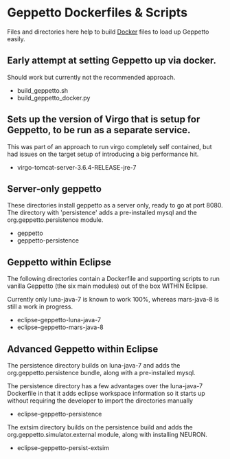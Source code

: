 Geppetto Dockerfiles & Scripts
==============================

Files and directories here help to build [Docker](http://docker.com) files to load up Geppetto easily.

## Early attempt at setting Geppetto up via docker.

Should work but currently not the recommended approach.

* build_geppetto.sh             
* build_geppetto_docker.py      

## Sets up the version of Virgo that is setup for Geppetto, to be run as a separate service.

This was part of an approach to run virgo completely self contained, but had issues on the target setup of 
introducing a big performance hit.

* virgo-tomcat-server-3.6.4-RELEASE-jre-7

## Server-only geppetto

These directories install geppetto as a server only, ready to go at port 8080.  The directory with 'persistence' adds a 
pre-installed mysql and the org.geppetto.persistence module.

* geppetto
* geppetto-persistence

## Geppetto within Eclipse

The following directories contain a Dockerfile and supporting scripts to run vanilla Geppetto (the six main modules) out of the 
box WITHIN Eclipse.

Currently only luna-java-7 is known to work 100%, whereas mars-java-8 is still a work in progress.

* eclipse-geppetto-luna-java-7  
* eclipse-geppetto-mars-java-8  

## Advanced Geppetto within Eclipse

The persistence directory builds on luna-java-7 and adds the org.geppetto.persistence bundle, along with a pre-installed mysql.

The persistence directory has a few advantages over the luna-java-7 Dockerfile in that it adds eclipse workspace information so it 
starts up without requiring the developer to import the directories manually

* eclipse-geppetto-persistence        

The extsim directory builds on the persistence build and adds the org.geppetto.simulator.external module, along with installing NEURON.

* eclipse-geppetto-persist-extsim  



